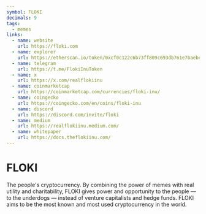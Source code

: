 ```yaml
---
symbol: FLOKI
decimals: 9
tags:
  - memes
links:
  - name: website
    url: https://floki.com
  - name: explorer
    url: https://etherscan.io/token/0xcf0c122c6b73ff809c693db761e7baebe62b6a2e
  - name: telegram
    url: https://t.me/FlokiInuToken
  - name: x
    url: https://x.com/realflokiinu
  - name: coinmarketcap
    url: https://coinmarketcap.com/currencies/floki-inu/
  - name: coingecko
    url: https://coingecko.com/en/coins/floki-inu
  - name: discord
    url: https://discord.com/invite/floki
  - name: medium
    url: https://realflokiinu.medium.com/
  - name: whitepaper
    url: https://docs.theflokiinu.com/
---
```


# FLOKI

The people's cryptocurrency. By combining the power of memes with real utility and charitability, FLOKI gives power and opportunity to the people — to the underdogs — instead of venture capitalists and hedge funds. FLOKI aims to be the most known and most used cryptocurrency in the world.

